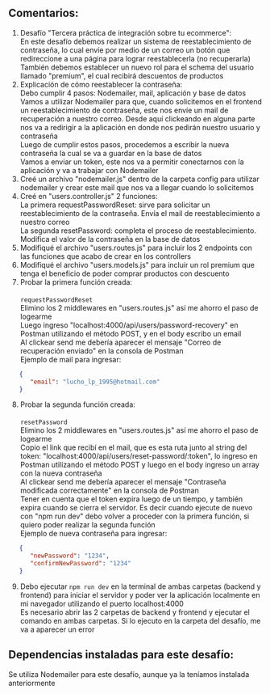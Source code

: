 ## Comentarios:

1. Desafío "Tercera práctica de integración sobre tu ecommerce": <br>
   En este desafío debemos realizar un sistema de reestablecimiento de contraseña, lo cual envíe por medio de un correo un botón que redireccione a una página para lograr reestablecerla (no recuperarla) <br>
   También debemos establecer un nuevo rol para el schema del usuario llamado "premium", el cual recibirá descuentos de productos
2. Explicación de cómo reestablecer la contraseña: <br>
   Debo cumplir 4 pasos: Nodemailer, mail, aplicación y base de datos <br>
   Vamos a utilizar Nodemailer para que, cuando solicitemos en el frontend un reestablecimiento de contraseña, este nos envíe un mail de recuperación a nuestro correo. Desde aquí clickeando en alguna parte nos va a redirigir a la aplicación en donde nos pedirán nuestro usuario y contraseña <br>
   Luego de cumplir estos pasos, procedemos a escribir la nueva contraseña la cual se va a guardar en la base de datos <br>
   Vamos a enviar un token, este nos va a permitir conectarnos con la aplicación y va a trabajar con Nodemailer
3. Creé un archivo "nodemailer.js" dentro de la carpeta config para utilizar nodemailer y crear este mail que nos va a llegar cuando lo solicitemos
4. Creé en "users.controller.js" 2 funciones: <br>
   La primera requestPasswordReset: sirve para solicitar un reestablecimiento de la contraseña. Envía el mail de reestablecimiento a nuestro correo <br>
   La segunda resetPassword: completa el proceso de reestablecimiento. Modifica el valor de la contraseña en la base de datos
5. Modifiqué el archivo "users.routes.js" para incluir los 2 endpoints con las funciones que acabo de crear en los controllers
6. Modifiqué el archivo "users.models.js" para incluir un rol premium que tenga el beneficio de poder comprar productos con descuento
7. Probar la primera función creada: <br><br>
   `requestPasswordReset` <br>
   Elimino los 2 middlewares en "users.routes.js" así me ahorro el paso de logearme <br>
   Luego ingreso "localhost:4000/api/users/password-recovery" en Postman utilizando el método POST, y en el body escribo un email <br>
   Al clickear send me debería aparecer el mensaje "Correo de recuperación enviado" en la consola de Postman <br>
   Ejemplo de mail para ingresar:

```json
   {
      "email": "lucho_lp_1995@hotmail.com"
   }
```

8. Probar la segunda función creada: <br><br>
   `resetPassword` <br>
   Elimino los 2 middlewares en "users.routes.js" así me ahorro el paso de logearme <br>
   Copio el link que recibí en el mail, que es esta ruta junto al string del token: "localhost:4000/api/users/reset-password/:token", lo ingreso en Postman utilizando el método POST y luego en el body ingreso un array con la nueva contraseña <br>
   Al clickear send me debería aparecer el mensaje "Contraseña modificada correctamente" en la consola de Postman <br>
   Tener en cuenta que el token expira luego de un tiempo, y también expira cuando se cierra el servidor. Es decir cuando ejecute de nuevo con "npm run dev" debo volver a proceder con la primera función, si quiero poder realizar la segunda función <br>
   Ejemplo de nueva contraseña para ingresar:

```json
   {
      "newPassword": "1234",
      "confirmNewPassword": "1234"
   }
```

9. Debo ejecutar `npm run dev` en la terminal de ambas carpetas (backend y frontend) para iniciar el servidor y poder ver la aplicación localmente en mi navegador utilizando el puerto localhost:4000 <br>
   Es necesario abrir las 2 carpetas de backend y frontend y ejecutar el comando en ambas carpetas. Si lo ejecuto en la carpeta del desafío, me va a aparecer un error



## Dependencias instaladas para este desafío:

Se utiliza Nodemailer para este desafío, aunque ya la teníamos instalada anteriormente